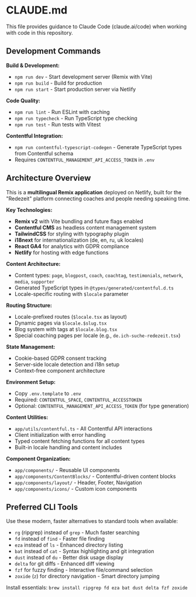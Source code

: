 # CLAUDE.md

This file provides guidance to Claude Code (claude.ai/code) when working with code in this repository.

## Development Commands

**Build & Development:**
- `npm run dev` - Start development server (Remix with Vite)
- `npm run build` - Build for production
- `npm run start` - Start production server via Netlify

**Code Quality:**
- `npm run lint` - Run ESLint with caching
- `npm run typecheck` - Run TypeScript type checking
- `npm run test` - Run tests with Vitest

**Contentful Integration:**
- `npm run contentful-typescript-codegen` - Generate TypeScript types from Contentful schema
- Requires `CONTENTFUL_MANAGEMENT_API_ACCESS_TOKEN` in `.env`

## Architecture Overview

This is a **multilingual Remix application** deployed on Netlify, built for the "Redezeit" platform connecting coaches and people needing speaking time.

**Key Technologies:**
- **Remix v2** with Vite bundling and future flags enabled
- **Contentful CMS** as headless content management system
- **TailwindCSS** for styling with typography plugin
- **i18next** for internationalization (de, en, ru, uk locales)
- **React GA4** for analytics with GDPR compliance
- **Netlify** for hosting with edge functions

**Content Architecture:**
- Content types: `page`, `blogpost`, `coach`, `coachtag`, `testimonials`, `network`, `media`, `supporter`
- Generated TypeScript types in `@types/generated/contentful.d.ts`
- Locale-specific routing with `$locale` parameter

**Routing Structure:**
- Locale-prefixed routes (`$locale.tsx` as layout)
- Dynamic pages via `$locale.$slug.tsx`
- Blog system with tags at `$locale.blog.tsx`
- Special coaching pages per locale (e.g., `de.ich-suche-redezeit.tsx`)

**State Management:**
- Cookie-based GDPR consent tracking
- Server-side locale detection and i18n setup
- Context-free component architecture

**Environment Setup:**
- Copy `.env.template` to `.env`
- Required: `CONTENTFUL_SPACE`, `CONTENTFUL_ACCESSTOKEN`
- Optional: `CONTENTFUL_MANAGEMENT_API_ACCESS_TOKEN` (for type generation)

**Content Utilities:**
- `app/utils/contentful.ts` - All Contentful API interactions
- Client initialization with error handling
- Typed content fetching functions for all content types
- Built-in locale handling and content includes

**Component Organization:**
- `app/components/` - Reusable UI components
- `app/components/ContentBlocks/` - Contentful-driven content blocks
- `app/components/layout/` - Header, Footer, Navigation
- `app/components/icons/` - Custom icon components

## Preferred CLI Tools

Use these modern, faster alternatives to standard tools when available:
- `rg` (ripgrep) instead of `grep` - Much faster searching
- `fd` instead of `find` - Faster file finding
- `eza` instead of `ls` - Enhanced directory listing
- `bat` instead of `cat` - Syntax highlighting and git integration
- `dust` instead of `du` - Better disk usage display
- `delta` for git diffs - Enhanced diff viewing
- `fzf` for fuzzy finding - Interactive file/command selection
- `zoxide` (`z`) for directory navigation - Smart directory jumping

Install essentials: `brew install ripgrep fd eza bat dust delta fzf zoxide`
